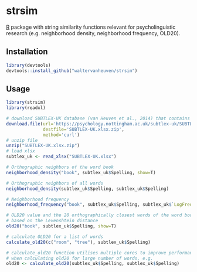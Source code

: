 # strsim

[R](https://www.r-project.org) package with string similarity functions relevant
for psycholinguistic research (e.g. neighborhood density, neighborhood frequency, OLD20).

## Installation

```R
library(devtools)
devtools::install_github("waltervanheuven/strsim")
```

## Usage

```R
library(strsim)
library(readxl)

# download SUBTLEX-UK database (van Heuven et al., 2014) that contains a large list of English words
download.file(url='https://psychology.nottingham.ac.uk/subtlex-uk/SUBTLEX-UK.xlsx.zip',
              destfile='SUBTLEX-UK.xlsx.zip',
              method='curl')
# unzip file              
unzip("SUBTLEX-UK.xlsx.zip")
# load xlsx
subtlex_uk <- read_xlsx("SUBTLEX-UK.xlsx")

# Orthographic neighbors of the word book
neighborhood_density("book", subtlex_uk$Spelling, show=T)

# Orthographic neighbors of all words
neighborhood_density(subtlex_uk$Spelling, subtlex_uk$Spelling)

# Neighborhood frequency
neighborhood_frequency("book", subtlex_uk$Spelling, subtlex_uk$`LogFreq(Zipf)`, show=T)

# OLD20 value and the 20 orthographically closest words of the word book
# based on the Levenshtein distance
old20("book", subtlex_uk$Spelling, show=T)

# calculate OLD20 for a list of words
calculate_old20(c("room", "tree"), subtlex_uk$Spelling)

# calculate_old20 function utilises multiple cores to improve performance
# when calculating old20 for large number of words, e.g.
old20 <- calculate_old20(subtlex_uk$Spelling, subtlex_uk$Spelling)
```
